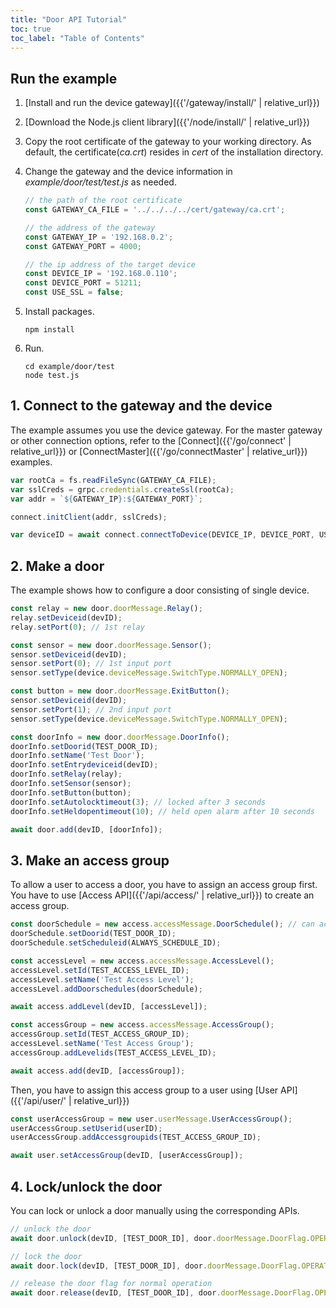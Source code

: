 ```yaml
---
title: "Door API Tutorial"
toc: true
toc_label: "Table of Contents"
---
```


## Run the example

1. [Install and run the device gateway]({{'/gateway/install/' | relative_url}})
2. [Download the Node.js client library]({{'/node/install/' | relative_url}})
3. Copy the root certificate of the gateway to your working directory. As default, the certificate(_ca.crt_) resides in _cert_ of the installation directory. 
4. Change the gateway and the device information in _example/door/test/test.js_ as needed.
   
    ```javascript
    // the path of the root certificate
    const GATEWAY_CA_FILE = '../../../../cert/gateway/ca.crt';

    // the address of the gateway
    const GATEWAY_IP = '192.168.0.2';
    const GATEWAY_PORT = 4000;

    // the ip address of the target device
    const DEVICE_IP = '192.168.0.110';
    const DEVICE_PORT = 51211;
    const USE_SSL = false;
    ```
5. Install packages.

    ```
    npm install
    ```
6. Run.
   
    ```
    cd example/door/test
    node test.js
    ```

## 1. Connect to the gateway and the device

The example assumes you use the device gateway. For the master gateway or other connection options, refer to the [Connect]({{'/go/connect' | relative_url}}) or [ConnectMaster]({{'/go/connectMaster' | relative_url}}) examples.

  ```javascript
  var rootCa = fs.readFileSync(GATEWAY_CA_FILE);
  var sslCreds = grpc.credentials.createSsl(rootCa);
  var addr = `${GATEWAY_IP}:${GATEWAY_PORT}`;

  connect.initClient(addr, sslCreds);

  var deviceID = await connect.connectToDevice(DEVICE_IP, DEVICE_PORT, USE_SSL);
  ```   

## 2. Make a door

The example shows how to configure a door consisting of single device. 

  ```javascript
  const relay = new door.doorMessage.Relay();
  relay.setDeviceid(devID);
  relay.setPort(0); // 1st relay

  const sensor = new door.doorMessage.Sensor();
  sensor.setDeviceid(devID);
  sensor.setPort(0); // 1st input port
  sensor.setType(device.deviceMessage.SwitchType.NORMALLY_OPEN);

  const button = new door.doorMessage.ExitButton();
  sensor.setDeviceid(devID);
  sensor.setPort(1); // 2nd input port
  sensor.setType(device.deviceMessage.SwitchType.NORMALLY_OPEN);

  const doorInfo = new door.doorMessage.DoorInfo();
  doorInfo.setDoorid(TEST_DOOR_ID);
  doorInfo.setName('Test Door');
  doorInfo.setEntrydeviceid(devID);
  doorInfo.setRelay(relay);
  doorInfo.setSensor(sensor);
  doorInfo.setButton(button);
  doorInfo.setAutolocktimeout(3); // locked after 3 seconds
  doorInfo.setHeldopentimeout(10); // held open alarm after 10 seconds

  await door.add(devID, [doorInfo]);
  ```

## 3. Make an access group

To allow a user to access a door, you have to assign an access group first. You have to use [Access API]({{'/api/access/' | relative_url}}) to create an access group.

  ```javascript
  const doorSchedule = new access.accessMessage.DoorSchedule(); // can access the test door all the time
  doorSchedule.setDoorid(TEST_DOOR_ID);
  doorSchedule.setScheduleid(ALWAYS_SCHEDULE_ID);

  const accessLevel = new access.accessMessage.AccessLevel();
  accessLevel.setId(TEST_ACCESS_LEVEL_ID);
  accessLevel.setName('Test Access Level');
  accessLevel.addDoorschedules(doorSchedule); 

  await access.addLevel(devID, [accessLevel]);

  const accessGroup = new access.accessMessage.AccessGroup();
  accessGroup.setId(TEST_ACCESS_GROUP_ID);
  accessLevel.setName('Test Access Group');
  accessGroup.addLevelids(TEST_ACCESS_LEVEL_ID);

  await access.add(devID, [accessGroup]);
  ```

Then, you have to assign this access group to a user using [User API]({{'/api/user/' | relative_url}})

  ```javascript
  const userAccessGroup = new user.userMessage.UserAccessGroup();
  userAccessGroup.setUserid(userID);
  userAccessGroup.addAccessgroupids(TEST_ACCESS_GROUP_ID);

  await user.setAccessGroup(devID, [userAccessGroup]);
  ```

## 4. Lock/unlock the door

You can lock or unlock a door manually using the corresponding APIs.

  ```javascript
  // unlock the door
  await door.unlock(devID, [TEST_DOOR_ID], door.doorMessage.DoorFlag.OPERATOR);

  // lock the door
  await door.lock(devID, [TEST_DOOR_ID], door.doorMessage.DoorFlag.OPERATOR);

  // release the door flag for normal operation
  await door.release(devID, [TEST_DOOR_ID], door.doorMessage.DoorFlag.OPERATOR);
  ```